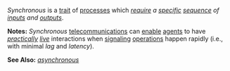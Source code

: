 *Synchronous* is a [trait](https://github.com/gcassel/Modular-Organization-Terminology/blob/master/terms/trait.md) of [processes](https://github.com/gcassel/Modular-Organization-Terminology/blob/master/terms/process.md) which *[require](https://github.com/gcassel/Modular-Organization-Terminology/blob/master/terms/requirement.md) a [specific](https://github.com/gcassel/Modular-Organization-Terminology/blob/master/terms/specific.md) [sequence](https://github.com/gcassel/Modular-Organization-Terminology/blob/master/terms/sequence.md) of [inputs](https://github.com/gcassel/Modular-Organization-Terminology/blob/master/terms/input.md) and [outputs](https://github.com/gcassel/Modular-Organization-Terminology/blob/master/terms/output.md)*.
		
**Notes:** *Synchronous* [telecommunications](https://github.com/gcassel/Modular-Organization-Terminology/blob/master/terms/telecommunicate.md) can [enable](https://github.com/gcassel/Modular-Organization-Terminology/blob/master/terms/enable.md) [agents](https://github.com/gcassel/Modular-Organization-Terminology/blob/master/terms/agent.md) to have *[practically](https://github.com/gcassel/Modular-Organization-Terminology/blob/master/terms/practice.md) [live](https://github.com/gcassel/Modular-Organization-Terminology/blob/master/terms/live.md)* interactions when [signaling](https://github.com/gcassel/Modular-Organization-Terminology/blob/master/terms/signal.md) [operations](https://github.com/gcassel/Modular-Organization-Terminology/blob/master/terms/operate.md) happen rapidly (i.e., with minimal *lag* and *latency*).

**See Also:** *[asynchronous](https://github.com/gcassel/Modular-Organization-Terminology/blob/master/terms/asynchronous.md)*
